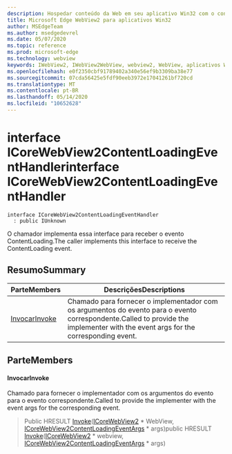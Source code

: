 ```yaml
---
description: Hospedar conteúdo da Web em seu aplicativo Win32 com o controle WebView2 do Microsoft Edge
title: Microsoft Edge WebView2 para aplicativos Win32
author: MSEdgeTeam
ms.author: msedgedevrel
ms.date: 05/07/2020
ms.topic: reference
ms.prod: microsoft-edge
ms.technology: webview
keywords: IWebView2, IWebView2WebView, webview2, WebView, aplicativos Win32, Win32, Edge, ICoreWebView2, ICoreWebView2Controller, controle do navegador, HTML Edge
ms.openlocfilehash: e0f2350cbf91789402a340e56ef9b3309ba38e77
ms.sourcegitcommit: 07cda56425e5fdf90eeb3972e17041261bf720cd
ms.translationtype: MT
ms.contentlocale: pt-BR
ms.lasthandoff: 05/14/2020
ms.locfileid: "10652628"
---
```

# <span data-ttu-id="25082-104">interface ICoreWebView2ContentLoadingEventHandler</span><span class="sxs-lookup"><span data-stu-id="25082-104">interface ICoreWebView2ContentLoadingEventHandler</span></span> 

```
interface ICoreWebView2ContentLoadingEventHandler
  : public IUnknown
```

<span data-ttu-id="25082-105">O chamador implementa essa interface para receber o evento ContentLoading.</span><span class="sxs-lookup"><span data-stu-id="25082-105">The caller implements this interface to receive the ContentLoading event.</span></span>

## <span data-ttu-id="25082-106">Resumo</span><span class="sxs-lookup"><span data-stu-id="25082-106">Summary</span></span>

 <span data-ttu-id="25082-107">Parte</span><span class="sxs-lookup"><span data-stu-id="25082-107">Members</span></span>                        | <span data-ttu-id="25082-108">Descrições</span><span class="sxs-lookup"><span data-stu-id="25082-108">Descriptions</span></span>
--------------------------------|---------------------------------------------
[<span data-ttu-id="25082-109">Invocar</span><span class="sxs-lookup"><span data-stu-id="25082-109">Invoke</span></span>](#invoke) | <span data-ttu-id="25082-110">Chamado para fornecer o implementador com os argumentos do evento para o evento correspondente.</span><span class="sxs-lookup"><span data-stu-id="25082-110">Called to provide the implementer with the event args for the corresponding event.</span></span>

## <span data-ttu-id="25082-111">Parte</span><span class="sxs-lookup"><span data-stu-id="25082-111">Members</span></span>

#### <span data-ttu-id="25082-112">Invocar</span><span class="sxs-lookup"><span data-stu-id="25082-112">Invoke</span></span> 

<span data-ttu-id="25082-113">Chamado para fornecer o implementador com os argumentos do evento para o evento correspondente.</span><span class="sxs-lookup"><span data-stu-id="25082-113">Called to provide the implementer with the event args for the corresponding event.</span></span>

> <span data-ttu-id="25082-114">Public HRESULT [Invoke](#invoke)([ICoreWebView2](icorewebview2.md) \* WebView, [ICoreWebView2ContentLoadingEventArgs](icorewebview2contentloadingeventargs.md) \* args)</span><span class="sxs-lookup"><span data-stu-id="25082-114">public HRESULT [Invoke](#invoke)([ICoreWebView2](icorewebview2.md) \* webview, [ICoreWebView2ContentLoadingEventArgs](icorewebview2contentloadingeventargs.md) \* args)</span></span>

